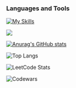 ### Languages and Tools
[![My Skills](https://skillicons.dev/icons?i=cs,dotnet,postgres,aws,git,docker,mongo,redis,rabbitmq,bots,elasticsearch,grafana,postman,prometheus,bash,androidstudio,bootstrap,c,cpp,html,css,gitlab,java,kotlin,notion,sqlite,obsidian,react,ts,visualstudio)](https://skillicons.dev)

![](https://komarev.com/ghpvc/?username=mcconderez)

[![Anurag's GitHub stats](https://github-readme-stats.vercel.app/api?username=mcconderez&show_icons=true&theme=tokyonight)](https://github.com/anuraghazra/github-readme-stats)

![Top Langs](https://github-readme-stats.vercel.app/api/top-langs/?username=McConderEz&hide_progress=false&theme=tokyonight&langs_count=15&layout=donut)

![LeetCode Stats](https://leetcard.jacoblin.cool/MinoddeinEz?theme=radical&font=Chenla)

![Codewars](https://github.r2v.ch/codewars?user=McConderEz)
